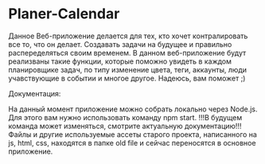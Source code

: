 # Planer-Calendar

Данное Веб-приложение делается для тех, кто хочет контралировать все то, что он делает. Создавать задачи на будущее и правильно распеределяться своим временем.
В данном веб-приложение будут реализваны такие функции, которые поможно увидеть в каждом планировщике задач, по типу изменение цвета, теги, аккаунты, люди учавствующие в событии и многое другое.
Надеюсь, вам поможет ;)

Документация: 

На данный момент приложение можно собрать локально через Node.js. Для этого вам нужно использовать команду npm start. !!!В будущем команда может изменяться, смотрите актуальную документацию!!!
Файлы и другие используемые ассеты старого проекта, написанного на js, html, css, находятся в папке old file и сейчас переносятся в основное приложение.
